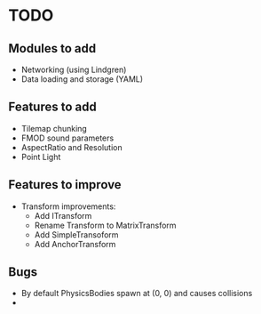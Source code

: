 # TODO

## Modules to add

- Networking (using Lindgren)
- Data loading and storage (YAML)

## Features to add

- Tilemap chunking
- FMOD sound parameters
- AspectRatio and Resolution
- Point Light

## Features to improve

- Transform improvements:
    - Add ITransform
    - Rename Transform to MatrixTransform
    - Add SimpleTransoform
    - Add AnchorTransform


## Bugs
- By default PhysicsBodies spawn at (0, 0) and causes collisions
- 
